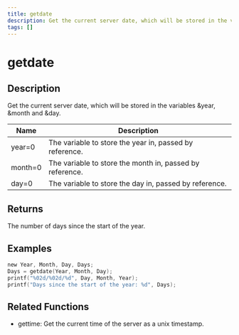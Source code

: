 ```yaml
---
title: getdate
description: Get the current server date, which will be stored in the variables &year, &month and &day.
tags: []
---
```


# getdate

<TagLinks />

## Description

Get the current server date, which will be stored in the variables &year, &month and &day.


| Name | Description |
|------|-------------|
|year=0 | The variable to store the year in, passed by reference.|
|month=0 | The variable to store the month in, passed by reference.|
|day=0 | The variable to store the day in, passed by reference.|


## Returns

The number of days since the start of the year.


## Examples


```c
new Year, Month, Day, Days;
Days = getdate(Year, Month, Day);
printf("%02d/%02d/%d", Day, Month, Year);
printf("Days since the start of the year: %d", Days);
```


## Related Functions


-  gettime: Get the current time of the server as a unix timestamp.